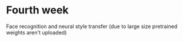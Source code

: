 # Fourth week

Face recognition and neural style transfer (due to large size pretrained weights aren't uploaded)

